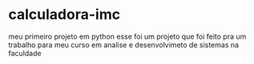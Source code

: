# calculadora-imc
meu primeiro projeto em python
esse foi um projeto que foi feito pra um trabalho para meu curso em analise e desenvolvimeto de sistemas na faculdade
